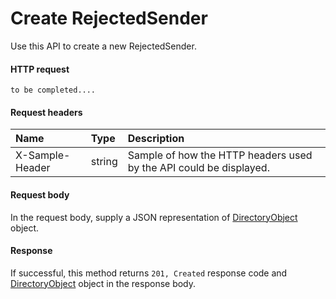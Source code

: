 # Create RejectedSender

Use this API to create a new RejectedSender.
#### HTTP request
```http
to be completed....
```
#### Request headers
| Name       | Type | Description|
|:---------------|:--------|:----------|
| X-Sample-Header  | string  | Sample of how the HTTP headers used by the API could be displayed.|

#### Request body
In the request body, supply a JSON representation of [DirectoryObject](../api/directoryobject.md) object.


#### Response
If successful, this method returns `201, Created` response code and [DirectoryObject](../resources/directoryobject.md) object in the response body.
